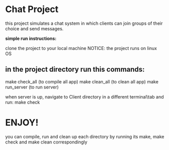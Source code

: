 # Chat Project

this project simulates a chat system
in which clients can join groups of
their choice and send messages.

**simple run instructions:**

clone the project to your local machine
NOTICE: the project runs on linux OS

## in the project directory run this commands:

make check_all  (to compile all app)
make clean_all  (to clean all app)
make run_server (to run server)

when server is up, navigate to Client directory
in a different terminal\tab and run:
make check

# ENJOY!


you can compile, run and clean up 
each directory by running its
make, make check and make clean
correspondingly